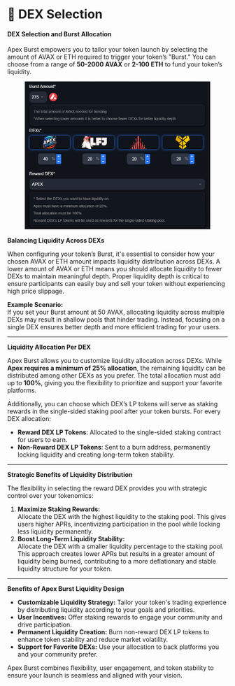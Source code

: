 # 🫗 DEX Selection

#### DEX Selection and Burst Allocation

Apex Burst empowers you to tailor your token launch by selecting the amount of AVAX or ETH required to trigger your token’s "Burst." You can choose from a range of **50-2000 AVAX** or **2-100 ETH** to fund your token’s liquidity.

<figure><img src="../.gitbook/assets/msedge_tQ3PbCs11F (1).png" alt=""><figcaption></figcaption></figure>

**Balancing Liquidity Across DEXs**

When configuring your token’s Burst, it's essential to consider how your chosen AVAX or ETH amount impacts liquidity distribution across DEXs. A lower amount of AVAX or ETH means you should allocate liquidity to fewer DEXs to maintain meaningful depth. Proper liquidity depth is critical to ensure participants can easily buy and sell your token without experiencing high price slippage.

**Example Scenario:**\
If you set your Burst amount at 50 AVAX, allocating liquidity across multiple DEXs may result in shallow pools that hinder trading. Instead, focusing on a single DEX ensures better depth and more efficient trading for your users.

***

**Liquidity Allocation Per DEX**

Apex Burst allows you to customize liquidity allocation across DEXs. While **Apex requires a minimum of 25% allocation**, the remaining liquidity can be distributed among other DEXs as you prefer. The total allocation must add up to **100%**, giving you the flexibility to prioritize and support your favorite platforms.

Additionally, you can choose which DEX’s LP tokens will serve as staking rewards in the single-sided staking pool after your token bursts. For every DEX allocation:

* **Reward DEX LP Tokens**: Allocated to the single-sided staking contract for users to earn.
* **Non-Reward DEX LP Tokens**: Sent to a burn address, permanently locking liquidity and creating long-term token stability.

***

**Strategic Benefits of Liquidity Distribution**

The flexibility in selecting the reward DEX provides you with strategic control over your tokenomics:

1. **Maximize Staking Rewards:**\
   Allocate the DEX with the highest liquidity to the staking pool. This gives users higher APRs, incentivizing participation in the pool while locking less liquidity permanently.
2. **Boost Long-Term Liquidity Stability:**\
   Allocate the DEX with a smaller liquidity percentage to the staking pool. This approach creates lower APRs but results in a greater amount of liquidity being burned, contributing to a more deflationary and stable liquidity structure for your token.

***

**Benefits of Apex Burst Liquidity Design**

* **Customizable Liquidity Strategy:** Tailor your token's trading experience by distributing liquidity according to your goals and priorities.
* **User Incentives:** Offer staking rewards to engage your community and drive participation.
* **Permanent Liquidity Creation:** Burn non-reward DEX LP tokens to enhance token stability and reduce market volatility.
* **Support for Favorite DEXs:** Use your allocation to back platforms you and your community prefer.

Apex Burst combines flexibility, user engagement, and token stability to ensure your launch is seamless and aligned with your vision.
